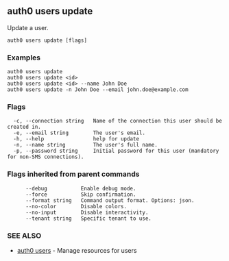 ## auth0 users update

Update a user.

```
auth0 users update [flags]
```

### Examples

```
auth0 users update 
auth0 users update <id> 
auth0 users update <id> --name John Doe
auth0 users update -n John Doe --email john.doe@example.com
```

### Flags

```
  -c, --connection string   Name of the connection this user should be created in.
  -e, --email string        The user's email.
  -h, --help                help for update
  -n, --name string         The user's full name.
  -p, --password string     Initial password for this user (mandatory for non-SMS connections).
```

### Flags inherited from parent commands

```
      --debug           Enable debug mode.
      --force           Skip confirmation.
      --format string   Command output format. Options: json.
      --no-color        Disable colors.
      --no-input        Disable interactivity.
      --tenant string   Specific tenant to use.
```

### SEE ALSO

* [auth0 users](auth0_users.md)	 - Manage resources for users
